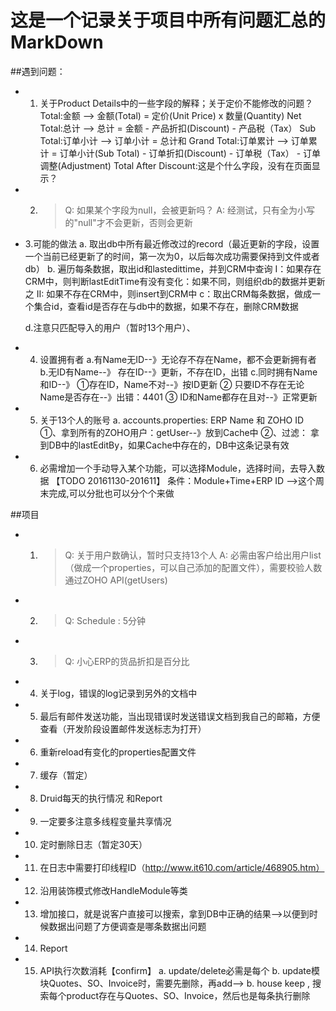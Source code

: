 # 这是一个记录关于项目中所有问题汇总的MarkDown

##遇到问题：
* 1. 关于Product Details中的一些字段的解释；关于定价不能修改的问题？
     Total:金额 --> 金额(Total) = 定价(Unit Price) x 数量(Quantity)
     Net Total:总计 --> 总计 = 金额 - 产品折扣(Discount) - 产品税（Tax）
     Sub Total:订单小计 --> 订单小计 = 总计和
     Grand Total:订单累计 --> 订单累计 = 订单小计(Sub Total) - 订单折扣(Discount) - 订单税（Tax） - 订单调整(Adjustment)
     Total After Discount:这是个什么字段，没有在页面显示？
* 2.  > Q: 如果某个字段为null，会被更新吗？
      A: 经测试，只有全为小写的"null"才不会更新，否则会更新

* 3.可能的做法
  a. 取出db中所有最近修改过的record（最近更新的字段，设置一个当前已经更新了的时间，第一次为0，以后每次成功需要保持到文件或者db）
  b. 遍历每条数据，取出id和lastedittime，并到CRM中查询
     I：如果存在CRM中，则判断lastEditTime有没有变化：如果不同，则组织db的数据并更新之
     II: 如果不存在CRM中，则insert到CRM中
  c：取出CRM每条数据，做成一个集合id，查看id是否存在与db中的数据，如果不存在，删除CRM数据

  d.注意只匹配导入的用户（暂时13个用户）、

* 4. 设置拥有者
   a.有Name无ID--》无论存不存在Name，都不会更新拥有者
   b.无ID有Name--》 存在ID--》更新，不存在ID，出错
   c.同时拥有Name和ID--》 ①存在ID，Name不对--》按ID更新
   						  ② 只要ID不存在无论Name是否存在--》出错：4401
   						  ③ ID和Name都存在且对--》正常更新
* 5. 关于13个人的账号
   a. accounts.properties: ERP Name 和 ZOHO ID
      ①、拿到所有的ZOHO用户：getUser--》放到Cache中
      ②、过滤： 拿到DB中的lastEditBy，如果Cache中存在的，DB中这条记录有效

* 6. 必需增加一个手动导入某个功能，可以选择Module，选择时间，去导入数据  【TODO 20161130-201611】
	条件：Module+Time+ERP ID  -->这个周末完成,可以分批也可以分个个来做

##项目
* 1. > Q: 关于用户数确认，暂时只支持13个人
     A: 必需由客户给出用户list（做成一个properties，可以自己添加的配置文件），需要校验人数通过ZOHO API(getUsers)
* 2. > Q: Schedule : 5分钟
* 3. > Q: 小心ERP的货品折扣是百分比
* 4. 关于log，错误的log记录到另外的文档中
* 5. 最后有邮件发送功能，当出现错误时发送错误文档到我自己的邮箱，方便查看（开发阶段设置邮件发送标志为打开）
* 6. 重新reload有变化的properties配置文件
* 7. 缓存（暂定）
* 8. Druid每天的执行情况 和Report
* 9. 一定要多注意多线程变量共享情况
* 10. 定时删除日志（暂定30天）
* 11. 在日志中需要打印线程ID（http://www.it610.com/article/468905.htm）
* 12. 沿用装饰模式修改HandleModule等类
* 13. 增加接口，就是说客户直接可以搜索，拿到DB中正确的结果-->以便到时候数据出问题了方便调查是哪条数据出问题
* 14. Report
* 15. API执行次数消耗【confirm】
    a. update/delete必需是每个
    b. update模块Quotes、SO、Invoice时，需要先删除，再add-->
    b. house keep , 搜索每个product存在与Quotes、SO、Invoice，然后也是每条执行删除




